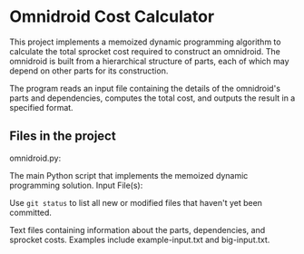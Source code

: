 # Omnidroid Cost Calculator


This project implements a memoized dynamic programming algorithm to calculate the total sprocket cost required to construct an omnidroid. The omnidroid is built from a hierarchical structure of parts, each of which may depend on other parts for its construction.

The program reads an input file containing the details of the omnidroid's parts and dependencies, computes the total cost, and outputs the result in a specified format.

## Files in the project

omnidroid.py:

The main Python script that implements the memoized dynamic programming solution.
Input File(s):

Use `git status` to list all new or modified files that haven't yet been committed.

Text files containing information about the parts, dependencies, and sprocket costs. Examples include example-input.txt and big-input.txt.
